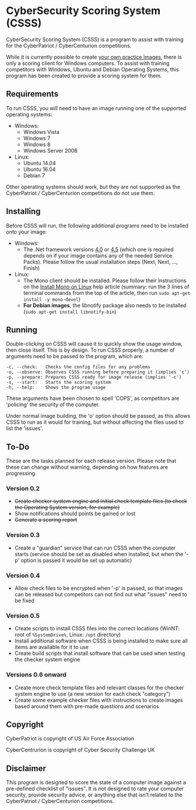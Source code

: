 # CyberSecurity Scoring System (CSSS)

CyberSecurity Scoring System (CSSS) is a program to assist with training for the CyberPatriot / CyberCenturion competitions.

While it is currently possible to create [your own practice images](https://www.uscyberpatriot.org/competition/training-materials/practice-images), there is only a scoring client for Windows computers. To assist with training competitors with Windows, Ubuntu and Debian Operating Systems, this program has been created to provide a scoring system for them.

## Requirements
To run CSSS, you will need to have an image running one of the supported operating systems:
  * Windows:
    * Windows Vista
    * Windows 7
    * Windows 8
    * Windows Server 2008
  * Linux:
    * Ubuntu 14.04
    * Ubuntu 16.04
    * Debian 7

Other operating systems should work, but they are not supported as the CyberPatriot / CyberCenturion competitions do not use them.

## Installing
Before CSSS will run, the following additional programs need to be installed onto your image:
  * Windows:
    * The .Net framework versions [4.0](https://www.microsoft.com/en-gb/download/details.aspx?id=17718) or [4.5](https://www.microsoft.com/en-gb/download/details.aspx?id=42642) (which one is required depends on if your image contains any of the needed Service Packs). Please follow the usual installation steps (Next, Next, ..., Finish)
  * Linux:
    * The Mono client should be installed. Please follow their instructions on the [Install Mono on Linux](http://www.mono-project.com/docs/getting-started/install/linux/) help article (summary: run the 3 lines of terminal commands from the top of the article, then run `sudo apt-get install -y mono-devel`)
    * __For Debian images__, the libnotify package also needs to be installed (`sudo apt-get install libnotify-bin`)

## Running
Double-clicking on CSSS will cause it to quickly show the usage window, then close itself. This is by design. To run CSSS properly, a number of arguments need to be passed to the program, which are:
```
-c, --check:   Checks the config files for any problems
-o, --observe: Observes CSSS running before preparing it (implies 'c')
-p, --prepare: Prepares CSSS ready for image release (implies '-c')
-s, --start:   Starts the scoring system
-h, --help:    Shows the program usage
```

These arguments have been chosen to spell 'COPS', as competitors are 'policing' the security of the computer.

Under normal image building, the 'o' option should be passed, as this allows CSSS to run as it would for training, but without affecting the files used to list the 'issues'.

## To-Do
These are the tasks planned for each release version. Please note that these can change without warning, depending on how features are progressing.

### Version 0.2
* ~~Create checker system engine and initial check template files (to check the Operating System version, for example)~~
* Show notifications should points be gained or lost
* ~~Generate a scoring report~~

### Version 0.3
* Create a "guardian" service that can run CSSS when the computer starts (service should be set as disabled when installed, but when the '-p' option is passed it would be set up automatic)

### Version 0.4
* Allow check files to be encrypted when '-p' is passed, so that images can be released but competitors can not find out what "issues" need to be fixed

### Version 0.5
* Create scripts to install CSSS files into the correct locations (WinNT: root of `%SystemDrive%`, Linux: `/opt` directory)
* Install additional software when CSSS is being installed to make sure all items are available for it to use
* Create build scripts that install software that can be used when testing the checker system engine

### Versions 0.6 onward
* Create more check template files and relevant classes for the checker system engine to use (a new version for each check "category")
* Create some example checker files with instructions to create images based around them with pre-made questions and scenarios

## Copyright
CyberPatriot is copyright of US Air Force Association

CyberCentrurion is copyright of Cyber Security Challenge UK

## Disclaimer
This program is designed to score the state of a computer image against a pre-defined checklist of "issues". It is not designed to rate your computer security, provide security advice, or anything else that isn't related to the CyberPatriot / CyberCenturion competitions.
